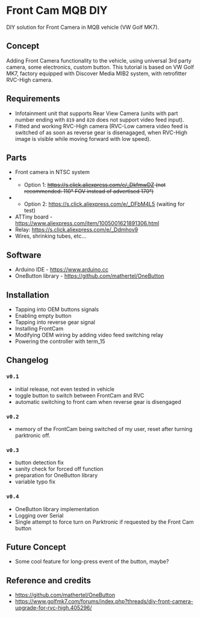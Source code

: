 # Front Cam MQB DIY
DIY solution for Front Camera in MQB vehicle (VW Golf MK7).

## Concept
Adding Front Camera functionality to the vehicle, using universal 3rd party camera, some electronics, custom button. This tutorial is based on VW Golf MK7, factory equipped with Discover Media MIB2 system, with retrofitter RVC-High camera.

## Requirements
* Infotainment unit that supports Rear View Camera (units with part number ending with `819` and `820` does not support video feed input).
* Fitted and working RVC-High camera (RVC-Low camera video feed is switched of as soon as reverse gear is disenagaged, when RVC-High image is visible while moving forward with low speed).

## Parts
* Front camera in NTSC system
* * Option 1: ~~https://s.click.aliexpress.com/e/_DkfmwDZ (not recommended: 110° FOV instead of advertised 170°)~~
* * Option 2: https://s.click.aliexpress.com/e/_DFbM4L5 (waiting for test)
* ATTiny board - https://www.aliexpress.com/item/1005001621891306.html
* Relay: https://s.click.aliexpress.com/e/_Ddmhov9
* Wires, shrinking tubes, etc...

## Software
* Arduino IDE - https://www.arduino.cc
* OneButton library - https://github.com/mathertel/OneButton

## Installation
* Tapping into OEM buttons signals
* Enabling empty button
* Tapping into reverse gear signal
* Installing FrontCam
* Modifying OEM wiring by adding video feed switching relay
* Powering the controller with term_15

## Changelog
### `v0.1`
* initial release, not even tested in vehicle
* toggle button to switch between FrontCam and RVC
* automatic switching to front cam when reverse gear is disengaged

### `v0.2`
* memory of the FrontCam being switched of my user, reset after turning parktronic off.

### `v0.3`
* button detection fix
* sanity check for forced off function
* preparation for OneButton library
* variable typo fix

### `v0.4`
* OneButton library implementation
* Logging over Serial
* Single attempt to force turn on Parktronic if requested by the Front Cam button

## Future Concept
* Some cool feature for long-press event of the button, maybe?

## Reference and credits
* https://github.com/mathertel/OneButton
* https://www.golfmk7.com/forums/index.php?threads/diy-front-camera-upgrade-for-rvc-high.405296/
